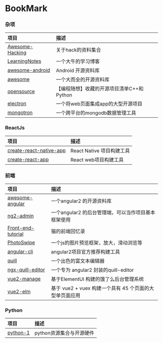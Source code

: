 # BookMark

### 杂项

| 项目     | 描述     |
| :------------- | :------------- |
| [Awesome-Hacking](https://github.com/Hack-with-Github/Awesome-Hacking)| 关于hack的资料集合       |
| [LearningNotes](https://github.com/francistao/LearningNotes) | 一个大牛的学习博客 |
| [awesome-android](https://github.com/JStumpp/awesome-android)| Android 开源资料库|
| [awesome](https://github.com/sindresorhus/awesome)|一个大而全的开源资料库|
| [opensource](https://github.com/programthink/opensource) | 【编程随想】收藏的开源项目清单C++和Python |
| [electron](https://github.com/electron/electron) |  一个将web页面集成app的大型开源项目|
| [mongotron](https://github.com/officert/mongotron) | 一个跨平台的mongodb数据管理工具 |


### ReactJs
| 项目    | 描述      |
| :------------- | :------------- |
|[create-react-native-app](https://github.com/react-community/create-react-native-app)| React Native 项目构建工具|
|[create-react-app](https://github.com/facebookincubator/create-react-app)| React web项目构建工具|


### 前端

| 项目    | 描述      |
| :------------- | :------------- |
| [awesome-angular](https://github.com/AngularClass/awesome-angular)| 一个angular2 的开源资料库 |
| [ng2-admin](https://github.com/akveo/ng2-admin) | 一个angular2 的后台管理端，可以当作项目基本框架使用 |
| [Front-end-tutorial](https://github.com/windiest/Front-end-tutorial) |猫的前端回忆录  |
| [PhotoSwipe](https://github.com/dimsemenov/PhotoSwipe) | 一个js的图片预览框架，放大，滑动浏览等 |
| [angular-cli](https://github.com/angular/angular-cli) | angular2项目官方推荐构建工具|
| [quill](https://github.com/quilljs/quill) | 一个出色的富文本编辑器 |
| [ngx-quill-editor](https://github.com/surmon-china/ngx-quill-editor)| 一个专为 angular2 封装的quill-editor |
| [vue2-manage](https://github.com/bailicangdu/vue2-manage) | 基于ElementUI 构建的饿了么后台管理系统 |
| [vue2-elm](https://github.com/bailicangdu/vue2-elm) | 基于 vue2 + vuex 构建一个具有 45 个页面的大型单页面应用 |


### Python

| 项目    | 描述      |
| :------------- | :------------- |
| [python-1](https://github.com/Tim9Liu9/TimLiu-Python) | python资源集合与开源硬件 |
